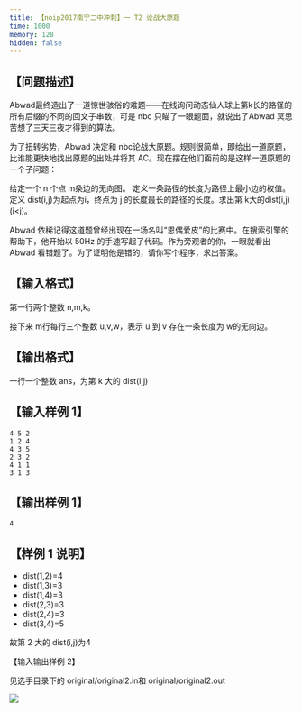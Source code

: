 ```yaml
---
title: 【noip2017南宁二中冲刺】一 T2 论战大原题
time: 1000
memory: 128
hidden: false
---
```



## 【问题描述】

Abwad最终造出了一道惊世骇俗的难题——在线询问动态仙人球上第k长的路径的所有后缀的不同的回文子串数，可是 nbc 只瞄了一眼题面，就说出了Abwad 冥思苦想了三天三夜才得到的算法。

为了扭转劣势，Abwad 决定和 nbc论战大原题。规则很简单，即给出一道原题，比谁能更快地找出原题的出处并将其 AC。现在摆在他们面前的是这样一道原题的一个子问题：

给定一个 n 个点 m条边的无向图。 定义一条路径的长度为路径上最小边的权值。定义 dist(i,j)为起点为i，终点为 j 的长度最长的路径的长度。求出第 k大的dist(i,j)(i<j)。

Abwad 依稀记得这道题曾经出现在一场名叫“恩偶爱皮”的比赛中。在搜索引擎的帮助下，他开始以 50Hz 的手速写起了代码。作为旁观者的你，一眼就看出 Abwad 看错题了。为了证明他是错的，请你写个程序，求出答案。

## 【输入格式】

第一行两个整数 n,m,k。

接下来 m行每行三个整数 u,v,w，表示 u 到 v 存在一条长度为 w的无向边。

## 【输出格式】

一行一个整数 ans，为第 k 大的 dist(i,j)

## 【输入样例 1】

```
4 5 2
1 2 4
4 3 5
2 3 2
4 1 1
3 1 3
```

## 【输出样例 1】

```
4
```

## 【样例 1 说明】

 - dist(1,2)=4 
 - dist(1,3)=3 
 - dist(1,4)=3
 - dist(2,3)=3
 - dist(2,4)=3 
 - dist(3,4)=5

故第 2 大的 dist(i,j)为4

【输入输出样例 2】

见选手目录下的 original/original2.in和 original/original2.out

![](http://ww1.sinaimg.cn/large/618359cbgy1fktq9zimpcj20tc0qj0tx.jpg)


